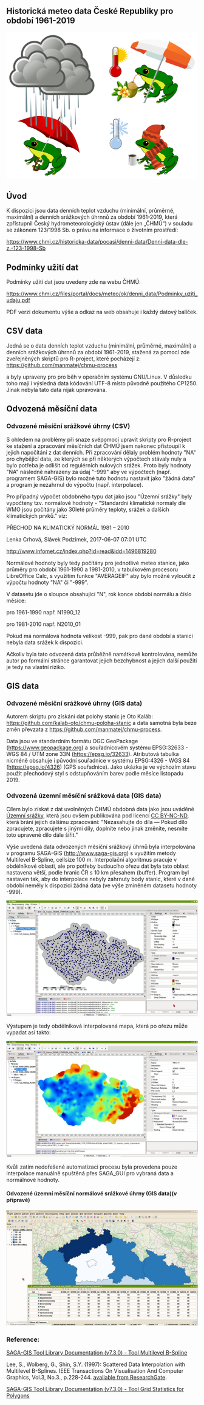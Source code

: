 
## Historická meteo data České Republiky pro období 1961-2019

![meteo icon](img/meteo_ikony_vse.png)

## Úvod

K dispozici jsou data denních teplot vzduchu (minimální, průměrné, maximální) a denních srážkových úhrnnů za období 1961-2019, která zpřístupnil Český hydrometeorologický ústav (dále jen „ČHMÚ“) v souladu se zákonem 123/1998 Sb. o právu na informace o životním prostředí:

https://www.chmi.cz/historicka-data/pocasi/denni-data/Denni-data-dle-z.-123-1998-Sb

## Podmínky užití dat

Podmínky užití dat jsou uvedeny zde na webu ČHMÚ:

https://www.chmi.cz/files/portal/docs/meteo/ok/denni_data/Podminky_uziti_udaju.pdf

PDF verzi dokumentu výše a odkaz na web obsahuje i každý datový balíček.

## CSV data

Jedná se o data denních teplot vzduchu (minimální, průměrné, maximální) a denních srážkových úhrnnů za období 1961-2019, stažená za pomocí zde zveřejněných skriptů pro R-project, které pocházejí z:
https://github.com/manmatej/chmu-process

a byly upraveny pro pro běh v operačním systému GNU/Linux. V důsledku toho mají i výsledná data kódování UTF-8 místo původně použitého CP1250. Jinak nebyla tato data nijak upravována.

## Odvozená měsíční data

### Odvozené měsíční srážkové úhrny (CSV)

S ohledem na problémy při snaze svépomocí upravit skripty pro R-project ke stažení a zpracování měsíčních dat ČHMÚ jsem nakonec přistoupil k jejich napočítání z dat denních. Při zpracování dělaly problém hodnoty "NA" pro chybějící data, ze kterých se při některých výpočtech stávaly nuly a bylo potřeba je odlišit od regulérních nulových srážek. Proto byly hodnoty "NA" následně nahrazeny za údaj "-999" aby ve výpočtech (např. programem SAGA-GIS) bylo možné tuto hodnotu nastavit jako "žádná data" a program je nezahrnul do výpočtu (např. interpolace).

Pro případný výpočet obdobného typu dat jako jsou "Územní srážky" byly vypočteny tzv. normálové hodnoty - "Standardní klimatické normály dle WMO jsou počítány jako 30leté průměry teploty, srážek a dalších klimatických prvků."
viz:

PŘECHOD NA KLIMATICKÝ NORMÁL 1981 – 2010

Lenka Crhová, Slávek Podzimek, 2017-06-07  07:01 UTC

http://www.infomet.cz/index.php?id=read&idd=1496819280

Normálové hodnoty byly tedy počítány pro jednotlivé meteo stanice, jako průměry pro období 1961-1990 a 1981-2010, v tabulkovém procesoru LibreOffice Calc, s využitím funkce "AVERAGEIF" aby bylo možné vyloučit z výpočtu hodnoty "NA" či "-999".

V datasetu jde o sloupce obsahující "N", rok konce období normálu a číslo měsíce:

pro 1961-1990 např. N1990_12	

pro 1981-2010 např. N2010_01

Pokud má normálová hodnota velikost -999, pak pro dané období a stanici nebyla data srážek k dispozici.

Ačkoliv byla tato odvozená data průběžně namátkově kontrolována, nemůže autor po formální stránce garantovat jejich bezchybnost a jejich další použití je tedy na vlastní riziko.



## GIS data

### Odvozené měsíční srážkové úhrny (GIS data)

Autorem skriptu pro získání dat polohy stanic je Oto Kaláb: https://github.com/kalab-oto/chmu-poloha-stanic a data samotná byla beze změn převzata z https://github.com/manmatej/chmu-process. 

Data jsou ve standardním formátu OGC GeoPackage (https://www.geopackage.org) a souřadnicovém systému EPSG:32633 - WGS 84 / UTM zone 33N (https://epsg.io/32633). Atributová tabulka nicméně obsahuje i původní souřadnice v systému EPSG:4326 - WGS 84 (https://epsg.io/4326) (GPS souřadnice). Jako ukázka je ve výchozím stavu použit přechodový styl s odstupňováním barev podle měsíce listopadu 2019.

### Odvozená územní měsíční srážková data (GIS data)

Cílem bylo získat z dat uvolněných ČHMÚ obdobná data jako jsou uváděné [Územní srážky](https://www.chmi.cz/historicka-data/pocasi/uzemni-srazky), která jsou ovšem publikována pod licencí [CC BY-NC-ND](https://creativecommons.org/licenses/by-nc-nd/3.0/cz/), která brání jejich dalšímu zpracování: "Nezasahujte do díla — Pokud dílo zpracujete, zpracujete s jinými díly, doplníte nebo jinak změníte, nesmíte toto upravené dílo dále šířit."

Výše uvedená data odvozených měsíční srážkový úhrnů byla interpolována v programu SAGA-GIS (http://www.saga-gis.org) s využitím metody Multilevel B-Spline, cellsize 100 m. Interpolační algoritmus pracuje v obdélníkové oblasti, ale pro potřeby budoucího ořezu dat byla tato oblast nastavena větší, podle hranic ČR s 10 km přesahem (buffer). Program byl nastaven tak, aby do interpolace nebyly zahrnuty body stanic, které v dané období neměly k dispozici žádná data (ve výše zmíněném datasetu hodnoty -999).

![zdrojová data pro interpolaci](img/SAGA-GIS_interpolace1_body.jpg)

Výstupem je tedy obdélníková interpolovaná mapa, která po ořezu může vypadat asi takto:

![Ukázka výstupu interpolace](img/SAGA-GIS_interpolace2_spline.jpg)

Kvůli zatím nedořešené automatizaci procesu byla provedena pouze interpolace manuálně spuštěná přes SAGA_GUI pro vybraná data a normálnové hodnoty.

#### Odvozené územní měsíční normálové srážkové úhrny (GIS data)(v přípravě)

![Odvozené územní normálové srážky](img/QGIS_uzemni_normalove_srazky.jpg)


### Reference:

[SAGA-GIS Tool Library Documentation (v7.3.0) - Tool Multilevel B-Spline](http://www.saga-gis.org/saga_tool_doc/7.3.0/grid_spline_4.html)

Lee, S., Wolberg, G., Shin, S.Y. (1997): Scattered Data Interpolation with Multilevel B-Splines. IEEE Transactions On Visualisation And Computer Graphics, Vol.3, No.3., p.228-244. [available from ResearchGate](https://www.researchgate.net/profile/George_Wolberg/publication/3410822_Scattered_Data_Interpolation_with_Multilevel_B-Splines/links/00b49518719ac9f08a000000/Scattered-Data-Interpolation-with-Multilevel-B-Splines.pdf).

[SAGA-GIS Tool Library Documentation (v7.3.0) - Tool Grid Statistics for Polygons](http://www.saga-gis.org/saga_tool_doc/7.3.0/shapes_grid_2.html)
